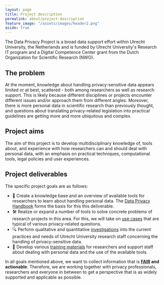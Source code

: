 ```yaml
---
layout: page
title: Project description
permalink: about/project-description
feature_image: "/assets/images/header2.png"
aside: true
---
```


The Data Privacy Project is a broad data support effort within Utrecht University, the Netherlands and is funded by Utrecht University's Research IT program 
and a Digital Competence Center grant from the Dutch Organization for Scientific Research (NWO).

## The problem
At the moment, knowledge about handling privacy-sensitive data appears limited or at best, scattered - both among researchers as well as research support. This is likely because different disciplines or projects encounter different issues and/or approach them from different angles. Moreover, there is more personal data in scientific research than previously thought, and questions about translating privacy-related legislation into practical guidelines are getting more and more ubiquitous and complex.

## Project aims
The aim of this project is to develop multidisciplinary knowledge of, tools about, and experience with how researchers can and should deal with personal data,
with an emphasis on practical techniques, computational tools, legal policies and user experiences. 

## Project deliverables
The specific project goals are as follows:

- 🧠 Create a knowledge base and an overview of available tools for researchers to learn about handling personal data. The [Data Privacy Handbook](../handbook) forms the basis for this this deliverable.
- 🛠️ Realize or expand a number of tools to solve concrete problems of research projects in this area. For this, we will take on [use cases](../use-cases) that are typical of various privacy-related questions.
- 🔍 Perform qualitative and quantitative [investigations](../survey) into the current practices and needs of Utrecht University research staff concerning the handling of privacy-sensitive data.
- 💪 Develop various [training materials](../outreach) for researchers and support staff about dealing with personal data and the use of the available tools.

In all goals mentioned above, we want to collect information that is **[FAIR](https://www.go-fair.org/fair-principles/) and actionable**. Therefore, we are working together with privacy professionals, researchers and everyone in between to get a perspective that is as widely supported and applicable as possible.